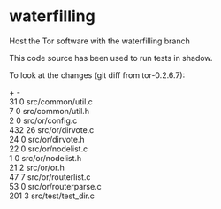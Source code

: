 # waterfilling
Host the Tor software with the waterfilling branch

This code source has been used to run tests in shadow.

To look at the changes (git diff from tor-0.2.6.7):

\+ -  
31 0 src/common/util.c  
7 0 src/common/util.h  
2 0 src/or/config.c  
432 26 src/or/dirvote.c  
24 0 src/or/dirvote.h  
22 0 src/or/nodelist.c  
1 0 src/or/nodelist.h  
21 2 src/or/or.h  
47 7 src/or/routerlist.c  
53 0 src/or/routerparse.c  
201 3 src/test/test_dir.c  

